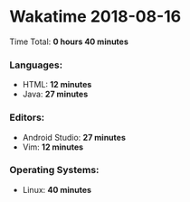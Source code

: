 # Wakatime 2018-08-16

Time Total: **0 hours 40 minutes**

### Languages:
- HTML: **12 minutes** 
- Java: **27 minutes** 

### Editors:
- Android Studio: **27 minutes** 
- Vim: **12 minutes** 

### Operating Systems:
- Linux: **40 minutes** 

